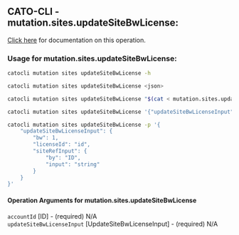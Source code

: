 
## CATO-CLI - mutation.sites.updateSiteBwLicense:
[Click here](https://api.catonetworks.com/documentation/#mutation-mutation.sites.updateSiteBwLicense) for documentation on this operation.

### Usage for mutation.sites.updateSiteBwLicense:

```bash
catocli mutation sites updateSiteBwLicense -h

catocli mutation sites updateSiteBwLicense <json>

catocli mutation sites updateSiteBwLicense "$(cat < mutation.sites.updateSiteBwLicense.json)"

catocli mutation sites updateSiteBwLicense '{"updateSiteBwLicenseInput":{"bw":1,"licenseId":"id","siteRefInput":{"by":"ID","input":"string"}}}'

catocli mutation sites updateSiteBwLicense -p '{
    "updateSiteBwLicenseInput": {
        "bw": 1,
        "licenseId": "id",
        "siteRefInput": {
            "by": "ID",
            "input": "string"
        }
    }
}'
```

#### Operation Arguments for mutation.sites.updateSiteBwLicense ####

`accountId` [ID] - (required) N/A    
`updateSiteBwLicenseInput` [UpdateSiteBwLicenseInput] - (required) N/A    
